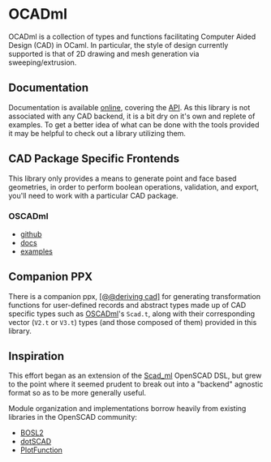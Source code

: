 # OCADml

OCADml is a collection of types and functions facilitating Computer Aided
Design (CAD) in OCaml. In particular, the style of design currently supported is
that of 2D drawing and mesh generation via sweeping/extrusion.

## Documentation

Documentation is available
[online](https://ocadml.github.io/OCADml/OCADml/index.html), covering the
[API](https://ocadml.github.io/OCADml/OCADml/index.html#api). As this library
is not associated with any CAD backend, it is a bit dry on it's own and replete
of examples. To get a better idea of what can be done with the tools provided it
may be helpful to check out a library utilizing them.

## CAD Package Specific Frontends

This library only provides a means to generate point and face based geometries,
in order to perform boolean operations, validation, and export, you'll need to
work with a particular CAD package.

### OSCADml
- [github](https://github.com/OCADml/OSCADml)
- [docs](https://ocadml.github.io/OSCADml/OSCADml/index.html)
- [examples](https://ocadml.github.io/OSCADml/OSCADml/index.html#examples)

## Companion PPX

There is a companion ppx, [\[@@deriving
cad\]](https://github.com/OCADml/ppx_deriving_cad) for generating
transformation functions for user-defined records and abstract types made up of
CAD specific types such as [OSCADml](https://github.com/OSCADml)'s `Scad.t`,
along with their corresponding vector (`V2.t` or `V3.t`) types (and those
composed of them) provided in this library.

## Inspiration

This effort began as an extension of the
[Scad_ml](https://github.com/namachan10777/scad-ml) OpenSCAD DSL, but grew to
the point where it seemed prudent to break out into a "backend" agnostic format
so as to be more generally useful.

Module organization and implementations borrow heavily
from existing libraries in the OpenSCAD community:
- [BOSL2](https://github.com/revarbat/BOSL2)
- [dotSCAD](https://github.com/JustinSDK/dotSCAD/tree/master/src)
- [PlotFunction](https://github.com/rcolyer/plot-function)
